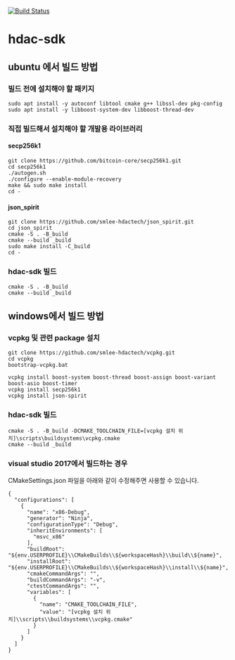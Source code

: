 [![Build Status](https://travis-ci.org/smlee-hdactech/hdac-sdk.svg?branch=master)](https://travis-ci.org/smlee-hdactech/hdac-sdk)

# hdac-sdk

## ubuntu 에서 빌드 방법

### 빌드 전에 설치해야 할 패키지
```
sudo apt install -y autoconf libtool cmake g++ libssl-dev pkg-config
sudo apt install -y libboost-system-dev libboost-thread-dev
```

### 직접 빌드해서 설치해야 할 개발용 라이브러리

#### secp256k1
```
git clone https://github.com/bitcoin-core/secp256k1.git
cd secp256k1
./autogen.sh
./configure --enable-module-recovery
make && sudo make install
cd -
```

#### json_spirit
```
git clone https://github.com/smlee-hdactech/json_spirit.git
cd json_spirit
cmake -S . -B_build
cmake --build _build
sudo make install -C_build
cd -
```

### hdac-sdk 빌드
```
cmake -S . -B_build
cmake --build _build
```

## windows에서 빌드 방법

### vcpkg 및 관련 package 설치
```
git clone https://github.com/smlee-hdactech/vcpkg.git
cd vcpkg
bootstrap-vcpkg.bat

vcpkg install boost-system boost-thread boost-assign boost-variant boost-asio boost-timer
vcpkg install secp256k1
vcpkg install json-spirit
```

### hdac-sdk 빌드
```
cmake -S . -B_build -DCMAKE_TOOLCHAIN_FILE=[vcpkg 설치 위치]\scripts\buildsystems\vcpkg.cmake
cmake --build _build
```

### visual studio 2017에서 빌드하는 경우
CMakeSettings.json 파일을 아래와 같이 수정해주면 사용할 수 있습니다.
```
{
  "configurations": [
    {
      "name": "x86-Debug",
      "generator": "Ninja",
      "configurationType": "Debug",
      "inheritEnvironments": [
        "msvc_x86"
      ],
      "buildRoot": "${env.USERPROFILE}\\CMakeBuilds\\${workspaceHash}\\build\\${name}",
      "installRoot": "${env.USERPROFILE}\\CMakeBuilds\\${workspaceHash}\\install\\${name}",
      "cmakeCommandArgs": "",
      "buildCommandArgs": "-v",
      "ctestCommandArgs": "",
      "variables": [
        {
          "name": "CMAKE_TOOLCHAIN_FILE",
          "value": "[vcpkg 설치 위치]\\scripts\\buildsystems\\vcpkg.cmake"
        }
      ]
    }
  ]
}
```
